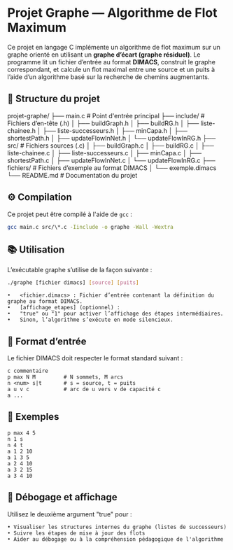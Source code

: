 # Projet Graphe — Algorithme de Flot Maximum

Ce projet en langage C implémente un algorithme de flot maximum sur un graphe orienté en utilisant un **graphe d’écart (graphe résiduel)**. Le programme lit un fichier d’entrée au format **DIMACS**, construit le graphe correspondant, et calcule un flot maximal entre une source et un puits à l’aide d’un algorithme basé sur la recherche de chemins augmentants.

## 📁 Structure du projet

projet-graphe/
├── main.c # Point d'entrée principal
├── include/ # Fichiers d’en-tête (.h)
│ ├── buildGraph.h
│ ├── buildRG.h
│ ├── liste-chainee.h
│ ├── liste-successeurs.h
│ ├── minCapa.h
│ ├── shortestPath.h
│ ├── updateFlowInNet.h
│ └── updateFlowInRG.h
├── src/ # Fichiers sources (.c)
│ ├── buildGraph.c
│ ├── buildRG.c
│ ├── liste-chainee.c
│ ├── liste-successeurs.c
│ ├── minCapa.c
│ ├── shortestPath.c
│ ├── updateFlowInNet.c
│ └── updateFlowInRG.c
├── fichiers/ # Fichiers d’exemple au format DIMACS
│ └── exemple.dimacs
└── README.md # Documentation du projet

## ⚙️ Compilation

Ce projet peut être compilé à l'aide de `gcc` :

```bash
gcc main.c src/\*.c -Iinclude -o graphe -Wall -Wextra
```

## 📚 Utilisation

L’exécutable graphe s’utilise de la façon suivante :

```bash
./graphe [fichier dimacs] [source] [puits]
```

    •	<fichier.dimacs> : Fichier d’entrée contenant la définition du graphe au format DIMACS.
    •	[affichage_etapes] (optionnel) :
    •	"true" ou "1" pour activer l’affichage des étapes intermédiaires.
    •	Sinon, l’algorithme s’exécute en mode silencieux.

## 📄 Format d’entrée

Le fichier DIMACS doit respecter le format standard suivant :

```text
c commentaire
p max N M         # N sommets, M arcs
n <num> s|t       # s = source, t = puits
a u v c           # arc de u vers v de capacité c
a ...
```

## 📝 Exemples

```text
p max 4 5
n 1 s
n 4 t
a 1 2 10
a 1 3 5
a 2 4 10
a 3 2 15
a 3 4 10
```

## 🧪 Débogage et affichage

Utilisez le deuxième argument "true" pour :

    • Visualiser les structures internes du graphe (listes de successeurs)
    • Suivre les étapes de mise à jour des flots
    • Aider au débogage ou à la compréhension pédagogique de l'algorithme
